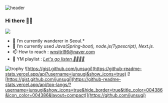 ![header](https://capsule-render.vercel.app/api?type=rect&color=gradient&height=80&section=header&text=Junsugi's%20Profile&fontSize=40)
### Hi there 👋👋

<a href="https://velog.io/@junsugi" target="_blank"><img src="https://img.shields.io/badge/VELOG-3eb489?style=flat-square&logo=V&logoColor=white"/></a>

- 🔭 I’m currently wanderer in Seoul.*
- 🌱 I’m currently used *Java(Spring-boot), node.js(Typescript), Next.js.*
- 📫 How to reach : wnstjrl96@naver.com
- 🎼 YM playlist : *[Let's go listen 💁‍♂️🤷‍♂️](https://www.youtube.com/watch?v=wDfqXR_5yyQ)*

![trophy](https://github-profile-trophy.vercel.app/?username=junsugi)
![https://gist.github.com/junsugi](https://github-readme-stats.vercel.app/api?username=junsugi&show_icons=true)
[![https://gist.github.com/junsugi](https://github-readme-stats.vercel.app/api/top-langs/?username=junsugi&show_icons=true&hide_border=true&title_color=004386&icon_color=004386&layout=compact)](https://github.com/junsugi)
